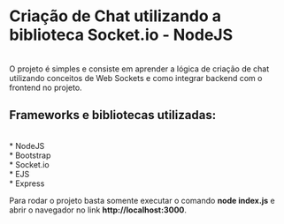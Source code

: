 <h1> Criação de Chat utilizando a biblioteca Socket.io - NodeJS </h1>
<br>
O projeto é simples e consiste em aprender a lógica de criação de chat utilizando conceitos de Web Sockets e como integrar backend com o frontend no projeto. <br>
<h2> Frameworks e bibliotecas utilizadas: </h2>
<br>
* NodeJS <br>
* Bootstrap <br>
* Socket.io <br>
* EJS <br>
* Express <br>

Para rodar o projeto basta somente executar o comando **node index.js** e abrir o navegador no link **http://localhost:3000**.
